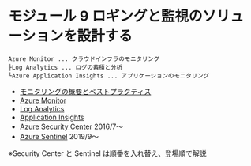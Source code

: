 # モジュール 9 ロギングと監視のソリューションを設計する


```
Azure Monitor ... クラウドインフラのモニタリング
├Log Analytics ... ログの蓄積と分析
└Azure Application Insights ... アプリケーションのモニタリング
```

- [モニタリングの概要とベストプラクティス](mod09-01-monitoring.md)
- [Azure Monitor](mod09-02-azure-monitor.md)
- [Log Analytics](mod09-03-log-analytics.md)
- [Application Insights](mod09-04-application-insights.md)
- [Azure Security Center](mod09-05-security-center.md) 2016/7～
- [Azure Sentinel](mod09-06-azure-sentinel.md) 2019/9～


※Security Center と Sentinel は順番を入れ替え、登場順で解説
